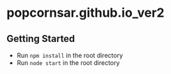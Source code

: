 # popcornsar.github.io_ver2

## Getting Started
* Run `npm install` in the root directory
* Run `node start` in the root directory
